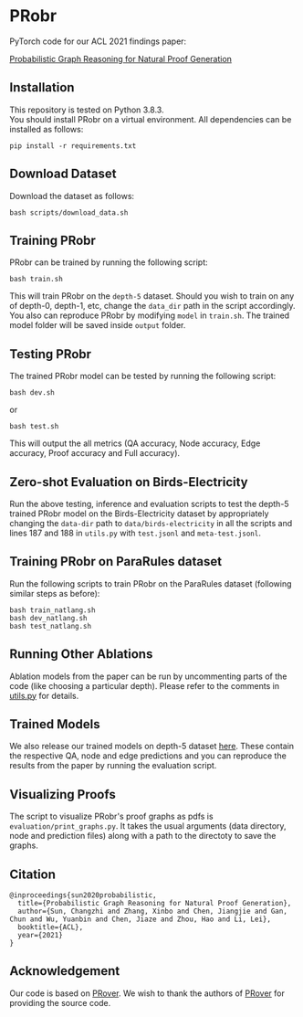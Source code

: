# PRobr
PyTorch code for our ACL 2021 findings paper:

[Probabilistic Graph Reasoning for Natural Proof Generation](https://arxiv.org/abs/2107.02418)



## Installation
This repository is tested on Python 3.8.3.  
You should install PRobr on a virtual environment. All dependencies can be installed as follows:
```
pip install -r requirements.txt
```

## Download Dataset
Download the dataset as follows:
```
bash scripts/download_data.sh
```

## Training PRobr
PRobr can be trained by running the following script:
```
bash train.sh
```
This will train PRobr on the ```depth-5``` dataset. Should you wish to train on any of depth-0, depth-1, etc, change the ```data_dir``` path in the script accordingly.  
You also can reproduce PRobr by modifying ```model``` in ```train.sh```.
The trained model folder will be saved inside ```output``` folder.

## Testing PRobr

The trained PRobr model can be tested by running the following script:
```
bash dev.sh
```
or
```
bash test.sh
```
This will output the all metrics (QA accuracy, Node accuracy, Edge accuracy, Proof accuracy and Full accuracy).

## Zero-shot Evaluation on Birds-Electricity
Run the above testing, inference and evaluation scripts to test the depth-5 trained PRobr model on the Birds-Electricity dataset by appropriately changing the ```data-dir``` path to ```data/birds-electricity``` in all the scripts and lines 187 and 188 in ```utils.py``` with ```test.jsonl``` and ```meta-test.jsonl```.


## Training PRobr on ParaRules dataset
Run the following scripts to train PRobr on the ParaRules dataset (following similar steps as before):
```
bash train_natlang.sh
bash dev_natlang.sh
bash test_natlang.sh
```


## Running Other Ablations
Ablation models from the paper can be run by uncommenting parts of the code (like choosing a particular depth). Please refer to the comments in [utils.py](./utils.py) for details.

## Trained Models
We also release our trained models on depth-5 dataset [here](http://lf3-nlp-opensource.bytetos.com/obj/nlp-opensource/acl2021/PRobr/probr-trained-on-d5.tgz). These contain the respective QA, node and edge predictions and you can reproduce the results from the paper by running the evaluation script.

## Visualizing Proofs
The script to visualize PRobr's proof graphs as pdfs is ```evaluation/print_graphs.py```. It takes the usual arguments (data directory, node and prediction files) along with a path to the directoty to save the graphs.

## Citation
```
@inproceedings{sun2020probabilistic,
  title={Probabilistic Graph Reasoning for Natural Proof Generation},
  author={Sun, Changzhi and Zhang, Xinbo and Chen, Jiangjie and Gan, Chun and Wu, Yuanbin and Chen, Jiaze and Zhou, Hao and Li, Lei},
  booktitle={ACL},
  year={2021}
}
```

## Acknowledgement
Our code is based on [PRover](https://github.com/swarnaHub/PRover). We wish to thank the authors of [PRover](https://github.com/swarnaHub/PRover) for providing the source code.
